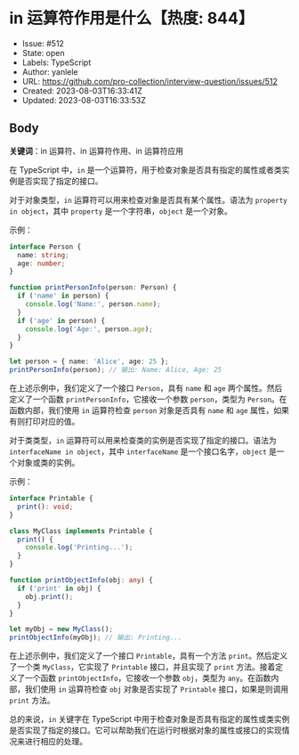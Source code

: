 # in 运算符作用是什么【热度: 844】

- Issue: #512
- State: open
- Labels: TypeScript
- Author: yanlele
- URL: https://github.com/pro-collection/interview-question/issues/512
- Created: 2023-08-03T16:33:41Z
- Updated: 2023-08-03T16:33:53Z

## Body

**关键词**：in 运算符、in 运算符作用、in 运算符应用

在 TypeScript 中，`in` 是一个运算符，用于检查对象是否具有指定的属性或者类实例是否实现了指定的接口。

对于对象类型，`in` 运算符可以用来检查对象是否具有某个属性。语法为 `property in object`，其中 `property` 是一个字符串，`object` 是一个对象。

示例：

```typescript
interface Person {
  name: string;
  age: number;
}

function printPersonInfo(person: Person) {
  if ('name' in person) {
    console.log('Name:', person.name);
  }
  if ('age' in person) {
    console.log('Age:', person.age);
  }
}

let person = { name: 'Alice', age: 25 };
printPersonInfo(person); // 输出: Name: Alice, Age: 25
```

在上述示例中，我们定义了一个接口 `Person`，具有 `name` 和 `age` 两个属性。然后定义了一个函数 `printPersonInfo`，它接收一个参数 `person`，类型为 `Person`。在函数内部，我们使用 `in` 运算符检查 `person` 对象是否具有 `name` 和 `age` 属性，如果有则打印对应的值。

对于类类型，`in` 运算符可以用来检查类的实例是否实现了指定的接口。语法为 `interfaceName in object`，其中 `interfaceName` 是一个接口名字，`object` 是一个对象或类的实例。

示例：

```typescript
interface Printable {
  print(): void;
}

class MyClass implements Printable {
  print() {
    console.log('Printing...');
  }
}

function printObjectInfo(obj: any) {
  if ('print' in obj) {
    obj.print();
  }
}

let myObj = new MyClass();
printObjectInfo(myObj); // 输出: Printing...
```

在上述示例中，我们定义了一个接口 `Printable`，具有一个方法 `print`。然后定义了一个类 `MyClass`，它实现了 `Printable` 接口，并且实现了 `print` 方法。接着定义了一个函数 `printObjectInfo`，它接收一个参数 `obj`，类型为 `any`。在函数内部，我们使用 `in` 运算符检查 `obj` 对象是否实现了 `Printable` 接口，如果是则调用 `print` 方法。

总的来说，`in` 关键字在 TypeScript 中用于检查对象是否具有指定的属性或类实例是否实现了指定的接口。它可以帮助我们在运行时根据对象的属性或接口的实现情况来进行相应的处理。

